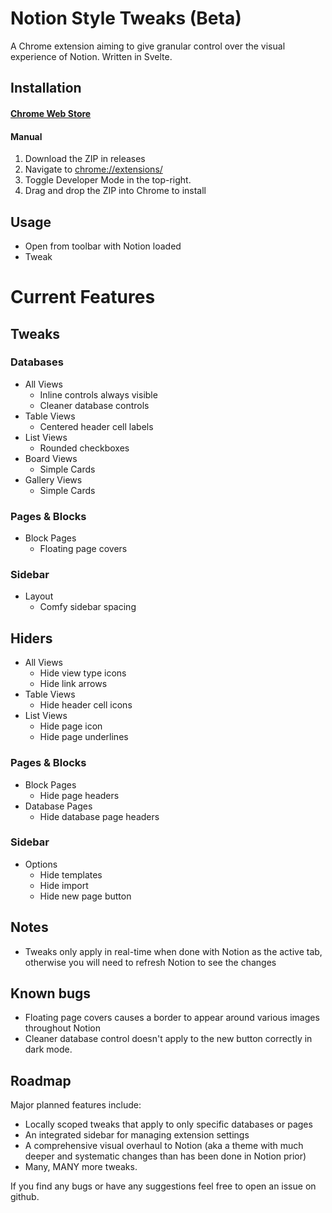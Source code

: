 # Notion Style Tweaks (Beta)

A Chrome extension aiming to give granular control over the visual experience of Notion.
Written in Svelte.

## Installation
#### [Chrome Web Store](https://chrome.google.com/webstore/detail/notion-style-tweaks/fclmlifmfhekeohpojchhkmgpmkplkpo/related?hl=en-GB&authuser=0)

#### Manual
1. Download the ZIP in releases
2. Navigate to [chrome://extensions/](chrome://extensions/)
3. Toggle Developer Mode in the top-right.
4. Drag and drop the ZIP into Chrome to install
 
 ## Usage
 - Open from toolbar with Notion loaded
 - Tweak
 
 # Current Features
## Tweaks
### Databases
- All Views
  - Inline controls always visible
  - Cleaner database controls
- Table Views
  - Centered header cell labels
- List Views
  - Rounded checkboxes
- Board Views
  - Simple Cards
- Gallery Views
  - Simple Cards
### Pages & Blocks
- Block Pages
  - Floating page covers
### Sidebar
- Layout
  - Comfy sidebar spacing
## Hiders
- All Views
  - Hide view type icons
  - Hide link arrows
- Table Views
  - Hide header cell icons
- List Views
  - Hide page icon
  - Hide page underlines
### Pages & Blocks
- Block Pages
  - Hide page headers
- Database Pages
  - Hide database page headers
### Sidebar
- Options
  - Hide templates
  - Hide import
  - Hide new page button

## Notes
- Tweaks only apply in real-time when done with Notion as the active tab, otherwise you will need to refresh Notion to see the changes

## Known bugs
- Floating page covers causes a border to appear around various images throughout Notion
- Cleaner database control doesn't apply to the new button correctly in dark mode.

## Roadmap
Major planned features include:
- Locally scoped tweaks that apply to only specific databases or pages
- An integrated sidebar for managing extension settings
- A comprehensive visual overhaul to Notion (aka a theme with much deeper and systematic changes than has been done in Notion prior)
- Many, MANY more tweaks.
 
If you find any bugs or have any suggestions feel free to open an issue on github.

